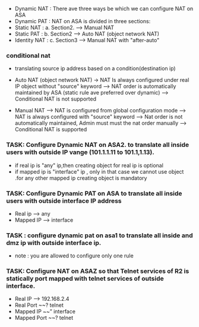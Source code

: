 - Dynamic NAT : There ave three ways be which we can configure NAT on ASA
- Dynamic PAT :  NAT on ASA is divided in three sections:
- Static NAT  : a. Section2. --> Manual NAT
- Static PAT : b. Section2 --> Auto NAT (object network NAT)
- Identity NAT : c. Section3 --> Manual NAT with "after-auto"

### conditional nat 

- translating source ip address based on a condition(destination ip)

- Auto NAT (object network NAT)
  -> NAT Is always configured under real IP object without "source" keyword
  --> NAT order is automatically maintained by ASA (static rule ave preferred over dynamic)
  --> Conditional NAT is not supported
- Manual NAT
  --> NAT is configured from global configuration mode
  --> NAT is always configured with "source" keyword
  --> Nat order is not automatically maintained, Admin must must the nat order manually
  --> Conditional NAT is supported

### TASK: Configure Dynamic NAT on ASA2. to translate all inside users with outside IP vange (101.1.1.11 to 101.1,1.13).

- if real ip is "any" ip,then creating object for real ip is optional
- if mapped ip is "interface" ip ,  only in that case we cannot use object .for any other mapped ip creating object is mandatory

### TASK: Configure Dynamic PAT on ASA to translate all inside users with outside interface IP address

- Real ip --> any
- Mapped IP --> interface

### TASK : configure dynamic pat on asa1 to translate all  inside and dmz ip with outside interface ip. 

- note : you are allowed to configure only one rule 

### TASK: Configure NAT on ASAZ so that Telnet services of R2 is statically port mapped with telnet services of outside interface.

- Real IP --> 192.168.2.4
- Real Port ~~? telnet
- Mapped IP ~~” interface
- Mapped Port ~~? telnet